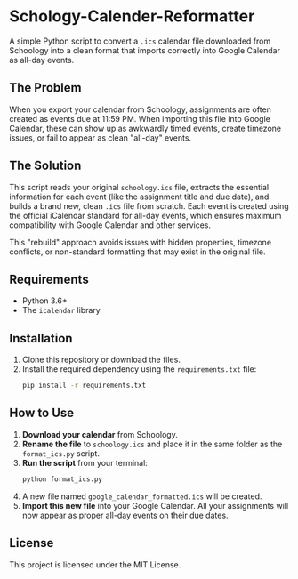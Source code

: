 # Schology-Calender-Reformatter

A simple Python script to convert a `.ics` calendar file downloaded from Schoology into a clean format that imports correctly into Google Calendar as all-day events.

## The Problem

When you export your calendar from Schoology, assignments are often created as events due at 11:59 PM. When importing this file into Google Calendar, these can show up as awkwardly timed events, create timezone issues, or fail to appear as clean "all-day" events.

## The Solution

This script reads your original `schoology.ics` file, extracts the essential information for each event (like the assignment title and due date), and builds a brand new, clean `.ics` file from scratch. Each event is created using the official iCalendar standard for all-day events, which ensures maximum compatibility with Google Calendar and other services.

This "rebuild" approach avoids issues with hidden properties, timezone conflicts, or non-standard formatting that may exist in the original file.

## Requirements

* Python 3.6+
* The `icalendar` library

## Installation

1.  Clone this repository or download the files.
2.  Install the required dependency using the `requirements.txt` file:
    ```bash
    pip install -r requirements.txt
    ```

## How to Use

1.  **Download your calendar** from Schoology.
2.  **Rename the file** to `schoology.ics` and place it in the same folder as the `format_ics.py` script.
3.  **Run the script** from your terminal:
    ```bash
    python format_ics.py
    ```
4.  A new file named `google_calendar_formatted.ics` will be created.
5.  **Import this new file** into your Google Calendar. All your assignments will now appear as proper all-day events on their due dates.

## License

This project is licensed under the MIT License.